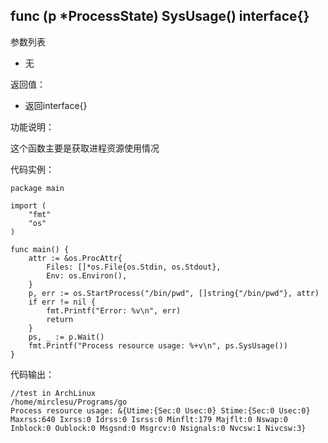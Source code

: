 ## func (p *ProcessState) SysUsage() interface{}

参数列表

- 无

返回值：

- 返回interface{}

功能说明：

这个函数主要是获取进程资源使用情况

代码实例：

    package main

    import (
        "fmt"
        "os"
    )

    func main() {
        attr := &os.ProcAttr{
            Files: []*os.File{os.Stdin, os.Stdout},
            Env: os.Environ(),
        }
        p, err := os.StartProcess("/bin/pwd", []string{"/bin/pwd"}, attr)
        if err != nil {
            fmt.Printf("Error: %v\n", err)
            return
        }
        ps, _ := p.Wait()
        fmt.Printf("Process resource usage: %+v\n", ps.SysUsage())
    }

代码输出：

    //test in ArchLinux
    /home/mirclesu/Programs/go
    Process resource usage: &{Utime:{Sec:0 Usec:0} Stime:{Sec:0 Usec:0} Maxrss:640 Ixrss:0 Idrss:0 Isrss:0 Minflt:179 Majflt:0 Nswap:0 Inblock:0 Oublock:0 Msgsnd:0 Msgrcv:0 Nsignals:0 Nvcsw:1 Nivcsw:3}

